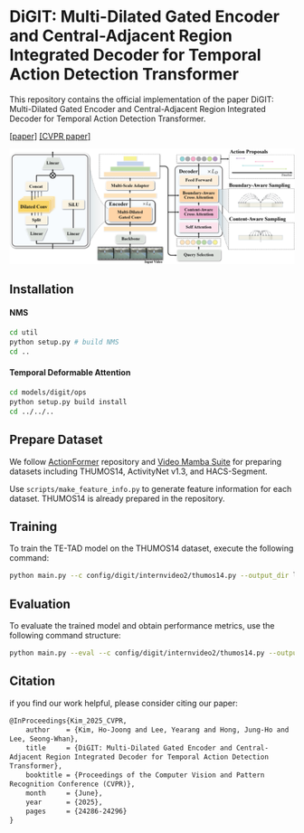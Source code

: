 # DiGIT: Multi-Dilated Gated Encoder and Central-Adjacent Region Integrated Decoder for Temporal Action Detection Transformer

This repository contains the official implementation of the paper DiGIT: Multi-Dilated Gated Encoder and Central-Adjacent Region Integrated Decoder for Temporal Action Detection Transformer.


[[paper]](https://arxiv.org/abs/2506.16620)
[[CVPR paper]](https://openaccess.thecvf.com/content/CVPR2025/html/Kim_DiGIT_Multi-Dilated_Gated_Encoder_and_Central-Adjacent_Region_Integrated_Decoder_for_CVPR_2025_paper.html)

![DiGIT Model](./assets/model.png)


## Installation

#### NMS
```bash
cd util
python setup.py # build NMS
cd ..
```

#### Temporal Deformable Attention
```bash
cd models/digit/ops
python setup.py build install
cd ../../..
```

## Prepare Dataset
We follow [ActionFormer](https://github.com/happyharrycn/actionformer_release) repository and [Video Mamba Suite](https://github.com/OpenGVLab/video-mamba-suite/blob/main/video-mamba-suite/temporal-action-localization/README.md) for preparing datasets including THUMOS14, ActivityNet v1.3, and HACS-Segment.

Use `scripts/make_feature_info.py` to generate feature information for each dataset.
THUMOS14 is already prepared in the repository.


## Training
To train the TE-TAD model on the THUMOS14 dataset, execute the following command:
```bash
python main.py --c config/digit/internvideo2/thumos14.py --output_dir logs/thumos14
```
## Evaluation
To evaluate the trained model and obtain performance metrics, use the following command structure:
```bash
python main.py --eval --c config/digit/internvideo2/thumos14.py --output_dir logs/thumos14
```


## Citation
if you find our work helpful, please consider citing our paper:
```
@InProceedings{Kim_2025_CVPR,
    author    = {Kim, Ho-Joong and Lee, Yearang and Hong, Jung-Ho and Lee, Seong-Whan},
    title     = {DiGIT: Multi-Dilated Gated Encoder and Central-Adjacent Region Integrated Decoder for Temporal Action Detection Transformer},
    booktitle = {Proceedings of the Computer Vision and Pattern Recognition Conference (CVPR)},
    month     = {June},
    year      = {2025},
    pages     = {24286-24296}
}
```